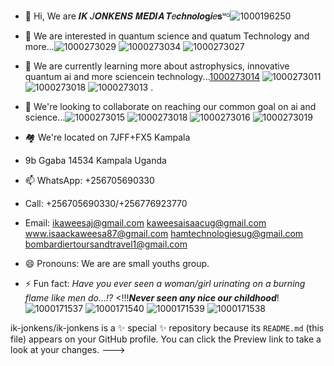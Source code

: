 - 👋 Hi, We are 𝑰𝑲 𝐽𝑶𝑵𝑲𝑬𝑵𝑺 𝑴𝑬𝑫𝑰𝑨 𝑻𝑒𝒄𝒉𝒏𝒐𝒍𝒐𝐠𝒊𝑒𝐬ᵘᴳ![1000196250](https://github.com/user-attachments/assets/dd2a201f-9215-4f66-ad2d-c900fa6dd208)

- 👀 We are interested in quantum science and quatum Technology and more...![1000273029](https://github.com/user-attachments/assets/f08b5055-e0f5-4cf6-94dc-05fe640b8928)
![1000273034](https://github.com/user-attachments/assets/fc44cda8-784f-41ee-af78-6c61c1475591)
![1000273027](https://github.com/user-attachments/assets/b49c6e7c-b83a-4dce-987d-add6cddd4ed5)

- 🌱 We are currently learning more about astrophysics, innovative quantum ai and more sciencein technology...[1000273014](https://github.com/user-attachments/assets/3a3b5429-f925-48ba-ace5-8c827cd3ccbd)
![1000273011](https://github.com/user-attachments/assets/70938fe3-3a37-4f78-8ad7-749a5a24e677)
![1000273018](https://github.com/user-attachments/assets/f88dbb3a-d631-4b29-aac9-d6d05da51b51)
![1000273013](https://github.com/user-attachments/assets/cb9e3c0c-ad3d-464e-8380-6a3cbf4cc502)
. 
- 💞️ We're looking to collaborate on reaching our common goal on ai and science...![1000273015](https://github.com/user-attachments/assets/8f20bf01-813e-4ca2-aef3-5994ce0eb6ad)
![1000273018](https://github.com/user-attachments/assets/b6adca24-451a-4a61-8dfd-4ce1c54137fb)
![1000273016](https://github.com/user-attachments/assets/922b064c-40f3-46de-9107-7d4669366439)
![1000273019](https://github.com/user-attachments/assets/577846ae-3bce-4b90-8b20-f94c4e76d1f1)
- 🏘 We're located on 7JFF+FX5 Kampala
- 9b Ggaba 14534 Kampala Uganda
- 📫 WhatsApp: +256705690330
- Call: +256705690330/+256776923770
- Email: ikaweesaj@gmail.com kaweesaisaacug@gmail.com www.isaackaweesa87@gmail.com hamtechnologiesug@gmail.com bombardiertoursandtravel1@gmail.com 
- 😄 Pronouns: We are are small youths group.
- ⚡ Fun fact: _Have you ever seen a woman/girl urinating on a burning flame like men do...!?_
<!!!_____Never seen any nice our childhood_____!![1000171537](https://github.com/user-attachments/assets/98e8ebc7-314b-42ed-b398-c43bbdf43405)
![1000171540](https://github.com/user-attachments/assets/b7128937-3976-421d-b404-65cab3e764bd)
![1000171539](https://github.com/user-attachments/assets/cca02777-de8a-4e4f-abea-b5df6e523e03)
![1000171538](https://github.com/user-attachments/assets/bbaf5e39-2193-4cfb-80d1-c7d48ce315e9)

ik-jonkens/ik-jonkens is a ✨ special ✨ repository because its `README.md` (this file) appears on your GitHub profile.
You can click the Preview link to take a look at your changes.
--->
